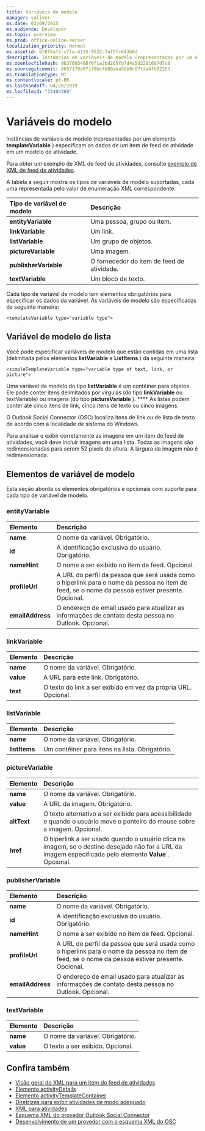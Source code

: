 ```yaml
---
title: Variáveis do modelo
manager: soliver
ms.date: 03/09/2015
ms.audience: Developer
ms.topic: overview
ms.prod: office-online-server
localization_priority: Normal
ms.assetid: 6f8f6af2-c7fa-4135-9532-7af5fc643b0d
description: Instâncias de variáveis de modelo (representadas por um elemento templateVariable) especificam os dados de um item de feed de atividade em um modelo de atividade.
ms.openlocfilehash: 9b37665488f0f1e2bd205fb7d4a5d2201697d7c8
ms.sourcegitcommit: 8657170d071f9bcf680aba50b9c07f2a4fb82283
ms.translationtype: MT
ms.contentlocale: pt-BR
ms.lasthandoff: 04/28/2019
ms.locfileid: "33404369"
---
```

# <a name="template-variables"></a>Variáveis do modelo

Instâncias de variáveis de modelo (representadas por um elemento **templateVariable** ) especificam os dados de um item de feed de atividade em um modelo de atividade. 
  
Para obter um exemplo de XML de feed de atividades, consulte [exemplo de XML de feed de atividades](activity-feed-xml-example.md).

A tabela a seguir mostra os tipos de variáveis de modelo suportadas, cada uma representada pelo valor de enumeração XML correspondente.
  
|**Tipo de variável de modelo**|**Descrição**|
|:-----|:-----|
|**entityVariable** <br/> |Uma pessoa, grupo ou item.  <br/> |
|**linkVariable** <br/> |Um link.  <br/> |
|**listVariable** <br/> |Um grupo de objetos.  <br/> |
|**pictureVariable** <br/> |Uma imagem.  <br/> |
|**publisherVariable** <br/> |O fornecedor do item de feed de atividade.  <br/> |
|**textVariable** <br/> |Um bloco de texto.  <br/> |
   
Cada tipo de variável de modelo tem elementos obrigatórios para especificar os dados da variável. As variáveis de modelo são especificadas da seguinte maneira:
  
`<templateVariable type="variable type">`
  
## <a name="list-template-variable"></a>Variável de modelo de lista

Você pode especificar variáveis de modelo que estão contidas em uma lista (delimitada pelos elementos **listVariable** e **ListItems** ) da seguinte maneira: 
  
`<simpleTemplateVariable type="variable type of text, link, or picture">`
  
Uma variável de modelo do tipo **listVariable** é um contêiner para objetos. Ele pode conter itens delimitados por vírgulas (do tipo **linkVariable** ou textVariable) ou imagens (do tipo **pictureVariable** ). **** As listas podem conter até cinco itens de link, cinco itens de texto ou cinco imagens. 
  
O Outlook Social Connector (OSC) localiza itens de link ou de lista de texto de acordo com a localidade de sistema do Windows.
  
Para analisar e exibir corretamente as imagens em um item de feed de atividades, você deve incluir imagens em uma lista. Todas as imagens são redimensionadas para serem 52 pixels de altura. A largura da imagem não é redimensionada.
  
## <a name="template-variable-elements"></a>Elementos de variável de modelo

Esta seção aborda os elementos obrigatórios e opcionais com suporte para cada tipo de variável de modelo.
  
### <a name="entityvariable"></a>entityVariable

|**Elemento**|**Descrição**|
|:-----|:-----|
|**name** <br/> |O nome da variável. Obrigatório.  <br/> |
|**id** <br/> |A identificação exclusiva do usuário. Obrigatório.  <br/> |
|**nameHint** <br/> |O nome a ser exibido no item de feed. Opcional.  <br/> |
|**profileUrl** <br/> |A URL do perfil da pessoa que será usada como o hiperlink para o nome da pessoa no item de feed, se o nome da pessoa estiver presente. Opcional.  <br/> |
|**emailAddress** <br/> |O endereço de email usado para atualizar as informações de contato desta pessoa no Outlook. Opcional.  <br/> |
   
### <a name="linkvariable"></a>linkVariable

|**Elemento**|**Descrição**|
|:-----|:-----|
|**name** <br/> |O nome da variável. Obrigatório.  <br/> |
|**value** <br/> |A URL para este link. Obrigatório.  <br/> |
|**text** <br/> |O texto do link a ser exibido em vez da própria URL. Opcional.  <br/> |
   
### <a name="listvariable"></a>listVariable

|**Elemento**|**Descrição**|
|:-----|:-----|
|**name** <br/> |O nome da variável. Obrigatório.  <br/> |
|**listItems** <br/> |Um contêiner para itens na lista. Obrigatório.  <br/> |
   
### <a name="picturevariable"></a>pictureVariable

|**Elemento**|**Descrição**|
|:-----|:-----|
|**name** <br/> |O nome da variável. Obrigatório.  <br/> |
|**value** <br/> |A URL da imagem. Obrigatório.  <br/> |
|**altText** <br/> |O texto alternativo a ser exibido para acessibilidade e quando o usuário move o ponteiro do mouse sobre a imagem. Opcional.  <br/> |
|**href** <br/> |O hiperlink a ser usado quando o usuário clica na imagem, se o destino desejado não for a URL da imagem especificada pelo elemento **Value** . Opcional.  <br/> |
   
### <a name="publishervariable"></a>publisherVariable

|**Elemento**|**Descrição**|
|:-----|:-----|
|**name** <br/> |O nome da variável. Obrigatório.  <br/> |
|**id** <br/> |A identificação exclusiva do usuário. Obrigatório.  <br/> |
|**nameHint** <br/> |O nome a ser exibido no item de feed. Opcional.  <br/> |
|**profileUrl** <br/> |A URL do perfil da pessoa que será usada como o hiperlink para o nome da pessoa no item de feed, se o nome da pessoa estiver presente. Opcional.  <br/> |
|**emailAddress** <br/> |O endereço de email usado para atualizar as informações de contato desta pessoa no Outlook. Opcional.  <br/> |
   
### <a name="textvariable"></a>textVariable

|**Elemento**|**Descrição**|
|:-----|:-----|
|**name** <br/> |O nome da variável. Obrigatório.  <br/> |
|**value** <br/> |O texto a ser exibido. Opcional.  <br/> |
   
## <a name="see-also"></a>Confira também

- [Visão geral do XML para um item do feed de atividades](overview-of-xml-for-an-activity-feed-item.md)  
- [Elemento activityDetails](activitydetails-element.md)  
- [Elemento activityTemplateContainer](activitytemplatecontainer-element.md)  
- [Diretrizes para exibir atividades de modo adequado](guidelines-for-properly-displaying-activities.md)  
- [XML para atividades](xml-for-activities.md)  
- [Esquema XML do provedor Outlook Social Connector](outlook-social-connector-provider-xml-schema.md)
- [Desenvolvimento de um provedor com o esquema XML do OSC](developing-a-provider-with-the-osc-xml-schema.md)

